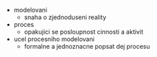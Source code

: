  - modelovani 
	- snaha o zjednoduseni reality
- proces
	- opakujici se posloupnost cinnosti a aktivit
- ucel procesniho modelovani
	- formalne a jednoznacne popsat dej procesu